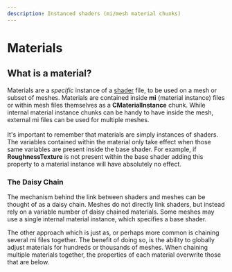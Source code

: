 ```yaml
---
description: Instanced shaders (mi/mesh material chunks)
---
```


# Materials

## What is a material?

Materials are a _specific_ instance of a [shader](./) file, to be used on a mesh or subset of meshes. Materials are contained inside **mi** (material instance) files or within mesh files themselves as a **CMaterialInstance** chunk. While internal material instance chunks can be handy to have inside the mesh, external mi files can be used for multiple meshes.\
\
It's important to remember that materials are simply instances of shaders. The variables contained within the material only take effect when those same variables are present inside the base shader. For example, if **RoughnessTexture** is not present within the base shader adding this property to a material instance will have absolutely no effect.

### The Daisy Chain

The mechanism behind the link between shaders and meshes can be thought of as a daisy chain. Meshes do not directly link shaders, but instead rely on a variable number of daisy chained materials. Some meshes may use a single internal material instance, which specifies a base shader.

The other approach which is just as, or perhaps more common is chaining several mi files together. The benefit of doing so, is the ability to globally adjust materials for hundreds or thousands of meshes. When chaining multiple materials together, the properties of each material overwrite those that are below.
